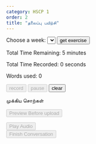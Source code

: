 ```yaml
---
category: HSCP 1
order: 2
title: "தலைப்பு பயிற்சி"
---
```

<script src="{{ site.baseurl }}/scripts/track.js"></script>
<script src="{{ site.baseurl }}/scripts/speech.js"></script>
<script src="{{ site.baseurl }}/scripts/taskHandler.js"></script>
 <label for="weeks">Choose a week:</label>
    <select id="weeks">
    </select>
<button id="exercise-btn" onclick="getStoryExercise()">get exercise</button>

<div class="story-container">
    <div id="topic-chat-container">
        <div>
            <p type="text" id="topicSelected"></p>
        </div>
        <div id="chatBox"></div>
        <div id="userInputTopic">
            <canvas id="waveform" width="400" height="100"></canvas>
            <p type="text" id="timeRemaining"> Total Time Remaining: 5 minutes </p>
            <p type="text" id="timeRecorded"> Total Time Recorded: 0 seconds </p>
            <p type="text" id="topic-score"> Words used: 0</p>
        </div>
        <div id="recordingIndicator" style="display: none;">
            <p style="color: red; font-weight: bold;" id="recordingStatus"> Recording</p>
            <p> Time Elapsed: <span id="elapsedTime">0</span> seconds</p>
        </div>
        <div id="audioPreview" style="display: none;">
            <h3>Audio Preview:</h3>
            <audio id="audioPreviewPlayer" controls></audio>
        </div>
        <button id="topic-start-btn" disabled>record</button>
        <button id="topic-pause-btn" disabled>pause</button>
        <button id="topic-clear-btn" >clear</button>
    </div>
    <div id="topic-keywords-container">
    <!-- Key words will be dynamically inserted here. Show in a text box -->
        <p>முக்கிய சொற்கள்</p>
        <ul id="topic-keywords-list">
        </ul>
    </div>  
</div>

<button id="topic-preview-btn" disabled>Preview Before upload</button>
<div class="status" id="topic-preview-status">
<button id="audio-play-btn" disabled>Play Audio</button>
</div>
<button id="topic-save-btn" disabled>Finish Conversation</button>
<div class="story-spinner" id="story-spinner"></div>
<script>
tracker();
</script>
<div id="tracker"></div>
<script src="{{ site.baseurl }}/scripts/topic_practice.js"></script>
